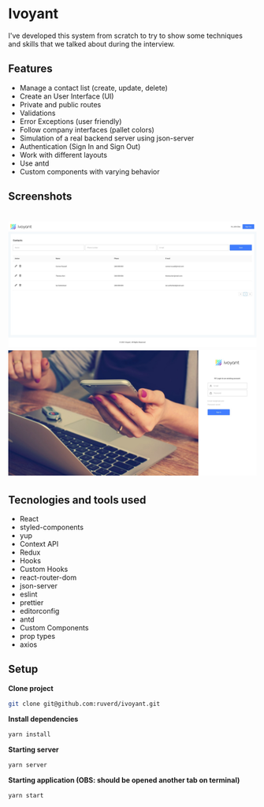# Ivoyant
I've developed this system from scratch to try to show some techniques and skills that we talked about during the interview.

## Features
- Manage a contact list (create, update, delete)
- Create an User Interface (UI)
- Private and public routes
- Validations
- Error Exceptions (user friendly)
- Follow company interfaces (pallet colors)
- Simulation of a real backend server using json-server
- Authentication (Sign In and Sign Out)
- Work with different layouts
- Use antd
- Custom components with varying behavior

## Screenshots
<h1 align="center" >
  <img src="/readme-assets/dashboard.png" width="600"/>
  <img src="/readme-assets/signIn.png" width="600"/>
</h1>

## Tecnologies and tools used
- React
- styled-components
- yup
- Context API
- Redux
- Hooks
- Custom Hooks
- react-router-dom
- json-server
- eslint
- prettier
- editorconfig
- antd
- Custom Components
- prop types
- axios

## Setup
**Clone project**

```bash
git clone git@github.com:ruverd/ivoyant.git
```

**Install dependencies**

```bash
yarn install
```

**Starting server**

```bash
yarn server
```

**Starting application (OBS: should be opened another tab on terminal)**

```bash
yarn start
```
